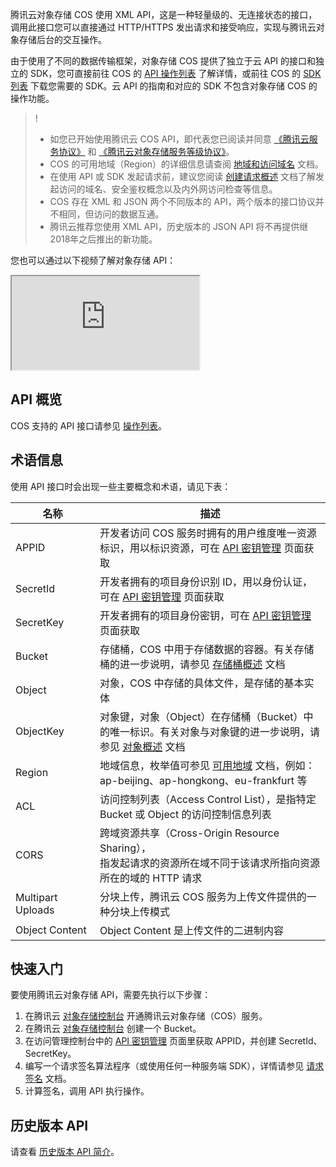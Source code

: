 腾讯云对象存储 COS 使用 XML API，这是一种轻量级的、无连接状态的接口，调用此接口您可以直接通过 HTTP/HTTPS 发出请求和接受响应，实现与腾讯云对象存储后台的交互操作。

由于使用了不同的数据传输框架，对象存储 COS 提供了独立于云 API 的接口和独立的 SDK，您可直接前往 COS 的 [API 操作列表](https://cloud.tencent.com/document/product/436/10111) 了解详情，或前往 COS 的 [SDK 列表](https://cloud.tencent.com/document/product/436/6474) 下载您需要的 SDK。云 API 的指南和对应的 SDK 不包含对象存储 COS 的操作功能。

>!
>- 如您已开始使用腾讯云 COS API，即代表您已阅读并同意 [《腾讯云服务协议》](https://cloud.tencent.com/document/product/301/1967) 和 [《腾讯云对象存储服务等级协议》](https://cloud.tencent.com/document/product/436/6227)。
>- COS 的可用地域（Region）的详细信息请查阅 [地域和访问域名](https://cloud.tencent.com/document/product/436/6224) 文档。 
>- 在使用 API 或 SDK 发起请求前，建议您阅读 [创建请求概述](https://cloud.tencent.com/document/product/436/31315) 文档了解发起访问的域名、安全鉴权概念以及内外网访问检查等信息。
>- COS 存在 XML 和 JSON 两个不同版本的 API，两个版本的接口协议并不相同，但访问的数据互通。
>- 腾讯云推荐您使用 XML API，历史版本的 JSON API 将不再提供继2018年之后推出的新功能。


您也可以通过以下视频了解对象存储 API：
<div class="doc-video-mod"><iframe src="https://cloud.tencent.com/edu/learning/quick-play/2770-53364?source=gw.doc.media&withPoster=1&notip=1"></iframe></div>

## API 概览

COS 支持的 API 接口请参见 [操作列表](https://cloud.tencent.com/document/product/436/10111)。


## 术语信息
使用 API 接口时会出现一些主要概念和术语，请见下表：
<style rel="stylesheet">
table th:nth-of-type(1) {
width: 150px;	
}
table th:nth-of-type(2) {
width:550px;	
}
</style>

|名称|	描述|
|---|---|
| APPID	|开发者访问 COS 服务时拥有的用户维度唯一资源标识，用以标识资源，可在 [API 密钥管理](https://console.cloud.tencent.com/capi) 页面获取|
| SecretId | 开发者拥有的项目身份识别 ID，用以身份认证，可在 [API 密钥管理](https://console.cloud.tencent.com/capi) 页面获取|
| SecretKey	| 开发者拥有的项目身份密钥，可在 [API 密钥管理](https://console.cloud.tencent.com/capi) 页面获取|
| Bucket | 存储桶，COS 中用于存储数据的容器。有关存储桶的进一步说明，请参见 [存储桶概述](https://cloud.tencent.com/document/product/436/13312) 文档|
| Object | 对象，COS 中存储的具体文件，是存储的基本实体 |
| ObjectKey | 对象键，对象（Object）在存储桶（Bucket）中的唯一标识。有关对象与对象键的进一步说明，请参见 [对象概述](https://cloud.tencent.com/document/product/436/13324) 文档|
| Region | 地域信息，枚举值可参见 [可用地域](https://cloud.tencent.com/document/product/436/6224) 文档，例如：ap-beijing、ap-hongkong、eu-frankfurt 等 |
| ACL |	访问控制列表（Access Control List），是指特定 Bucket 或 Object 的访问控制信息列表|
| CORS | 跨域资源共享（Cross-Origin Resource Sharing），<br>指发起请求的资源所在域不同于该请求所指向资源所在的域的 HTTP 请求|
| Multipart Uploads |分块上传，腾讯云 COS 服务为上传文件提供的一种分块上传模式|
|  Object Content    |      Object Content 是上传文件的二进制内容 |


## 快速入门

要使用腾讯云对象存储 API，需要先执行以下步骤：

1. 在腾讯云 [对象存储控制台](https://console.cloud.tencent.com/cos5) 开通腾讯云对象存储（COS）服务。
2. 在腾讯云 [对象存储控制台](https://console.cloud.tencent.com/cos5) 创建一个 Bucket。
3. 在访问管理控制台中的 [API 密钥管理](https://console.cloud.tencent.com/capi) 页面里获取 APPID，并创建 SecretId、SecretKey。
4. 编写一个请求签名算法程序（或使用任何一种服务端 SDK），详情请参见 [请求签名](https://cloud.tencent.com/document/product/436/7778) 文档。
5. 计算签名，调用 API 执行操作。


## 历史版本 API
请查看 [历史版本 API 简介](https://cloud.tencent.com/document/product/436/6052)。
